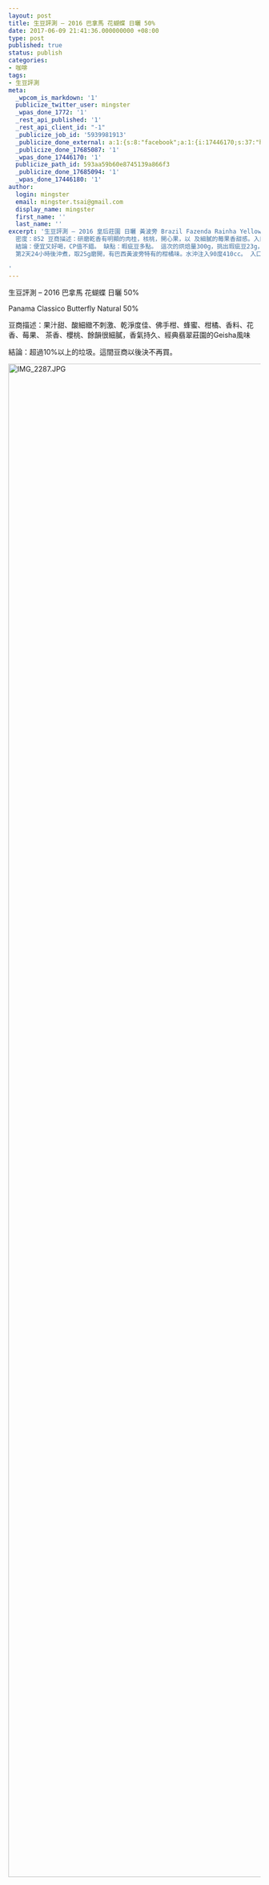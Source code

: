 ```yaml
---
layout: post
title: 生豆評測 – 2016 巴拿馬 花蝴蝶 日曬 50%
date: 2017-06-09 21:41:36.000000000 +08:00
type: post
published: true
status: publish
categories:
- 咖啡
tags:
- 生豆評測
meta:
  _wpcom_is_markdown: '1'
  publicize_twitter_user: mingster
  _wpas_done_1772: '1'
  _rest_api_published: '1'
  _rest_api_client_id: "-1"
  _publicize_job_id: '5939981913'
  _publicize_done_external: a:1:{s:8:"facebook";a:1:{i:17446170;s:37:"https://facebook.com/1340560235992769";}}
  _publicize_done_17685087: '1'
  _wpas_done_17446170: '1'
  publicize_path_id: 593aa59b60e8745139a866f3
  _publicize_done_17685094: '1'
  _wpas_done_17446180: '1'
author:
  login: mingster
  email: mingster.tsai@gmail.com
  display_name: mingster
  first_name: ''
  last_name: ''
excerpt: '生豆評測 – 2016 皇后莊園 日曬 黃波旁 Brazil Fazenda Rainha Yellow Bourbon Natural 水份：11.6
  密度：852 豆商描述：研磨乾香有明顯的肉桂，核桃，開心果，以 及細膩的莓果香甜感。入口則是蜂蜜水果 茶，香草以及深色莓果類的香氣及甜感，後段為典型巴西的核果風味，杏仁巧克力豆的香甜韻味。
  結論：便宜又好喝，CP值不錯。 缺點：暇疵豆多點。 這次的烘焙量300g，挑出瑕疵豆23g，大多是形狀怪異的貝殼、或未熟豆。 採MERCURY烘豆，目標設在一爆初下豆。入豆溫180度，回溫點約落在1分28秒135.6度，第4分鍾開大風門吹30秒，下豆溫190.1度。烘焙時間約8分20秒。烘焙完成後重量236.7g。
  第2天24小時後沖煮，取25g磨開，有巴西黃波旁特有的柑橘味。水沖注入90度410cc。 入口有點像檸檬茶，帶有水果韻味，回甘也很強。應有的黃波旁水準都有。 這支咖啡CP值很好。價位不高又好喝。

'
---
```

<p>生豆評測 – 2016 巴拿馬 花蝴蝶 日曬 50%</p>
<p>Panama Classico Butterfly Natural 50%</p>
<p>豆商描述：果汁甜、酸細緻不刺激、乾淨度佳、佛手柑、蜂蜜、柑橘、香料、花香、莓果、 茶香、櫻桃、餘韻很細膩，香氣持久、經典翡翠莊園的Geisha風味</p>
<p>結論：超過10%以上的垃圾。這間豆商以後決不再買。</p>
<p><img class="alignnone size-full wp-image-1734" src="/img/img_2287.jpg" alt="IMG_2287.JPG" width="2268" height="3024" /></p>
